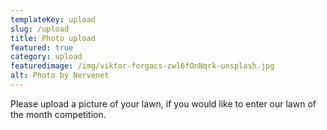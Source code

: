 ```yaml
---
templateKey: upload
slug: /upload
title: Photo upload 
featured: true
category: upload
featuredimage: /img/viktor-forgacs-zwl6fOnNqrk-unsplash.jpg
alt: Photo by Nervenet
---
```

Please upload a picture of your lawn, if you would like to enter our lawn of the month competition. 